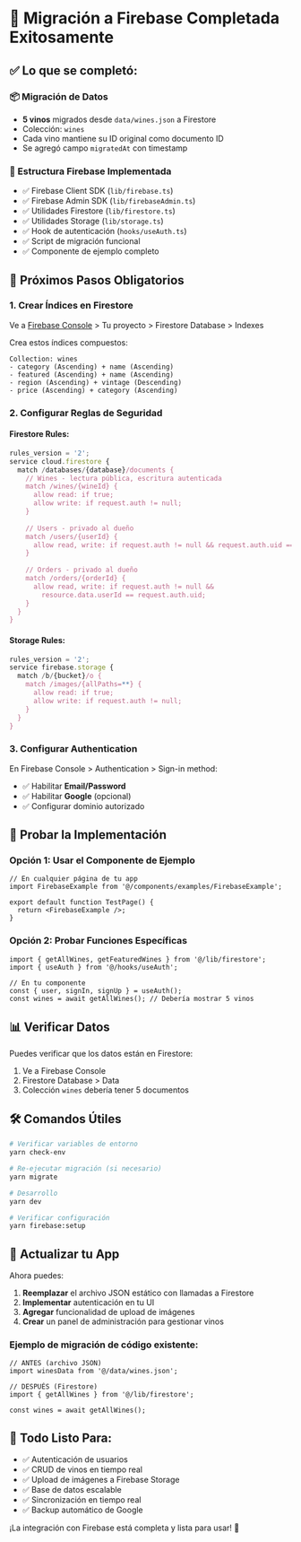 # 🎉 Migración a Firebase Completada Exitosamente

## ✅ Lo que se completó:

### 📦 Migración de Datos
- **5 vinos** migrados desde `data/wines.json` a Firestore
- Colección: `wines`
- Cada vino mantiene su ID original como documento ID
- Se agregó campo `migratedAt` con timestamp

### 🔧 Estructura Firebase Implementada
- ✅ Firebase Client SDK (`lib/firebase.ts`)
- ✅ Firebase Admin SDK (`lib/firebaseAdmin.ts`) 
- ✅ Utilidades Firestore (`lib/firestore.ts`)
- ✅ Utilidades Storage (`lib/storage.ts`)
- ✅ Hook de autenticación (`hooks/useAuth.ts`)
- ✅ Script de migración funcional
- ✅ Componente de ejemplo completo

## 🚀 Próximos Pasos Obligatorios

### 1. Crear Índices en Firestore
Ve a [Firebase Console](https://console.firebase.google.com/) > Tu proyecto > Firestore Database > Indexes

Crea estos índices compuestos:
```
Collection: wines
- category (Ascending) + name (Ascending)
- featured (Ascending) + name (Ascending)
- region (Ascending) + vintage (Descending)
- price (Ascending) + category (Ascending)
```

### 2. Configurar Reglas de Seguridad

#### Firestore Rules:
```javascript
rules_version = '2';
service cloud.firestore {
  match /databases/{database}/documents {
    // Wines - lectura pública, escritura autenticada
    match /wines/{wineId} {
      allow read: if true;
      allow write: if request.auth != null;
    }
    
    // Users - privado al dueño
    match /users/{userId} {
      allow read, write: if request.auth != null && request.auth.uid == userId;
    }
    
    // Orders - privado al dueño
    match /orders/{orderId} {
      allow read, write: if request.auth != null && 
        resource.data.userId == request.auth.uid;
    }
  }
}
```

#### Storage Rules:
```javascript
rules_version = '2';
service firebase.storage {
  match /b/{bucket}/o {
    match /images/{allPaths=**} {
      allow read: if true;
      allow write: if request.auth != null;
    }
  }
}
```

### 3. Configurar Authentication

En Firebase Console > Authentication > Sign-in method:
- ✅ Habilitar **Email/Password**
- ✅ Habilitar **Google** (opcional)
- ✅ Configurar dominio autorizado

## 🧪 Probar la Implementación

### Opción 1: Usar el Componente de Ejemplo
```tsx
// En cualquier página de tu app
import FirebaseExample from '@/components/examples/FirebaseExample';

export default function TestPage() {
  return <FirebaseExample />;
}
```

### Opción 2: Probar Funciones Específicas
```tsx
import { getAllWines, getFeaturedWines } from '@/lib/firestore';
import { useAuth } from '@/hooks/useAuth';

// En tu componente
const { user, signIn, signUp } = useAuth();
const wines = await getAllWines(); // Debería mostrar 5 vinos
```

## 📊 Verificar Datos

Puedes verificar que los datos están en Firestore:
1. Ve a Firebase Console
2. Firestore Database > Data
3. Colección `wines` debería tener 5 documentos

## 🛠️ Comandos Útiles

```bash
# Verificar variables de entorno
yarn check-env

# Re-ejecutar migración (si necesario)
yarn migrate

# Desarrollo
yarn dev

# Verificar configuración
yarn firebase:setup
```

## 🔄 Actualizar tu App

Ahora puedes:

1. **Reemplazar** el archivo JSON estático con llamadas a Firestore
2. **Implementar** autenticación en tu UI
3. **Agregar** funcionalidad de upload de imágenes
4. **Crear** un panel de administración para gestionar vinos

### Ejemplo de migración de código existente:
```tsx
// ANTES (archivo JSON)
import winesData from '@/data/wines.json';

// DESPUÉS (Firestore)
import { getAllWines } from '@/lib/firestore';

const wines = await getAllWines();
```

## 🎯 Todo Listo Para:

- ✅ Autenticación de usuarios
- ✅ CRUD de vinos en tiempo real
- ✅ Upload de imágenes a Firebase Storage
- ✅ Base de datos escalable
- ✅ Sincronización en tiempo real
- ✅ Backup automático de Google

¡La integración con Firebase está completa y lista para usar! 🚀 